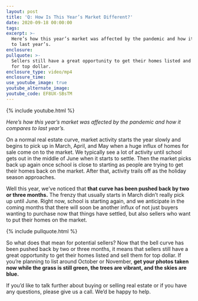 ```yaml
---
layout: post
title: 'Q: How Is This Year’s Market Different?'
date: 2020-09-18 00:00:00
tags:
excerpt: >-
  Here’s how this year’s market was affected by the pandemic and how it compares
  to last year’s.
enclosure:
pullquote: >-
  Sellers still have a great opportunity to get their homes listed and sell them
  for top dollar.
enclosure_type: video/mp4
enclosure_time:
use_youtube_image: true
youtube_alternate_image:
youtube_code: EF8UX-SBsTM
---
```


{% include youtube.html %}

*Here’s how this year’s market was affected by the pandemic and how it compares to last year’s.*

On a normal real estate curve, market activity starts the year slowly and begins to pick up in March, April, and May when a huge influx of homes for sale come on to the market. We typically see a lot of activity until school gets out in the middle of June when it starts to settle. Then the market picks back up again once school is close to starting as people are trying to get their homes back on the market. After that, activity trails off as the holiday season approaches.

Well this year, we’ve noticed that **that curve has been pushed back by two or three months.** The frenzy that usually starts in March didn’t really pick up until June. Right now, school is starting again, and we anticipate in the coming months that there will soon be another influx of not just buyers wanting to purchase now that things have settled, but also sellers who want to put their homes on the market.

{% include pullquote.html %}

So what does that mean for potential sellers? Now that the bell curve has been pushed back by two or three months, it means that sellers still have a great opportunity to get their homes listed and sell them for top dollar. If you’re planning to list around October or November, **get your photos taken now while the grass is still green, the trees are vibrant, and the skies are blue.**

If you’d like to talk further about buying or selling real estate or if you have any questions, please give us a call. We’d be happy to help.